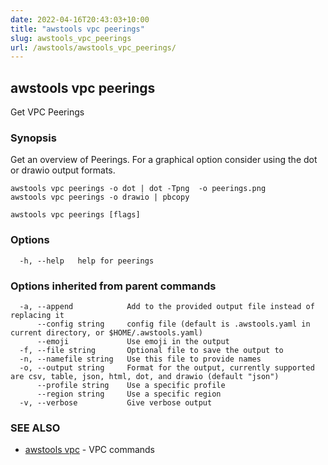 ```yaml
---
date: 2022-04-16T20:43:03+10:00
title: "awstools vpc peerings"
slug: awstools_vpc_peerings
url: /awstools/awstools_vpc_peerings/
---
```

## awstools vpc peerings

Get VPC Peerings

### Synopsis

Get an overview of Peerings. For a graphical option consider using
	the dot or drawio output formats.

	awstools vpc peerings -o dot | dot -Tpng  -o peerings.png
	awstools vpc peerings -o drawio | pbcopy

```
awstools vpc peerings [flags]
```

### Options

```
  -h, --help   help for peerings
```

### Options inherited from parent commands

```
  -a, --append            Add to the provided output file instead of replacing it
      --config string     config file (default is .awstools.yaml in current directory, or $HOME/.awstools.yaml)
      --emoji             Use emoji in the output
  -f, --file string       Optional file to save the output to
  -n, --namefile string   Use this file to provide names
  -o, --output string     Format for the output, currently supported are csv, table, json, html, dot, and drawio (default "json")
      --profile string    Use a specific profile
      --region string     Use a specific region
  -v, --verbose           Give verbose output
```

### SEE ALSO

* [awstools vpc](#awstools-vpc)	 - VPC commands

